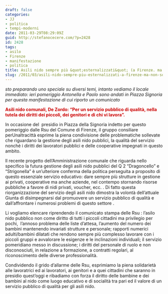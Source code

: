 ```yaml
---
draft: false
categories:
- JJ
- politica
- tempi-moderni
date: 2011-03-29T08:29:09Z
guid: http://stefanocecere.com/?p=2428
id: 2428
tags:
- asilo
- Firenze
- manifestazione
- politica
title: Asili nido sempre più &quot;esternalizzati&quot; (a Firenze. ma non solo)
slug: /2011/03/asili-nido-sempre-piu-esternalizzati-a-firenze-ma-non-solo/
---
```


_sto preparando uno speciale su diversi temi, intanto vediamo il locale immediato: ieri pomeriggio Antonella e Paolo sono andati in Piazza Signoria per questa manifestazione di cui riporto un comunicato_

<span style="color: #cc0000"><strong>Asili nido comunali, De Zordo: “Per un servizio pubblico di qualità, nella tutela dei diritti dei piccoli, dei genitori e di chi vi lavora”.</strong></span>

 <span style="color: #cc0000"></span>

In occasione del  presidio in Piazza della Signoria indetto per questo pomeriggio dalle Rsu del Comune di Firenze, il gruppo consiliare perUnaltracittà esprime la piena condivisione delle problematiche sollevate che riguardano la gestione degli asili nido pubblici, la qualità del servizio nonché i diritti dei lavoratori pubblici e delle cooperative impegnati in questo ambito.

Il recente progetto dell’Amministrazione comunale che riguarda nello specifico la futura gestione degli asili nido pubblici del Q 2 “Dragoncello” e “Strigonella” è un’ulteriore conferma della politica perseguita a proposito di questo essenziale servizio educativo: dare sempre più strutture in gestione ai privati, cooperative ma anche aziende, nel contempo stornando risorse pubbliche a favore di nidi privati, voucher, ecc. . Di fatto questa riorganizzazione del servizio degli asili nido dimostra la volontà dell’attuale Giunta di disimpegnarsi dal promuovere un servizio pubblico di qualità e dall’affrontare i numerosi problemi di questo settore .

Li vogliamo elencare riprendendo il comunicato stampa delle Rsu : l’asilo nido pubblico non come diritto di tutti i piccoli cittadini ma privilegio per pochi,  l’annoso problema delle liste d’attesa, l’aumento del numero dei bambini mantenendo invariati strutture e personale; rapporti numerici adulti/bambini dilatati che rendono sempre più complesso lavorare con i piccoli gruppi e avvalorare le esigenze e le inclinazioni individuali; il servizio pomeridiano messo in discussione; i diritti del personale di ruolo e non disconosciuti, in relazione a formazione, a contratti regolari, al riconoscimento delle diverse professionalità.

Condividendo il grido d’allarme delle Rsu, esprimiamo la piena solidarietà alle lavoratrici ed ai lavoratori, ai genitori e a quei cittadini che saranno in presidio quest’oggi e ribadiamo con forza il diritto delle bambine e dei bambini al nido come luogo educativo e di socialità tra pari ed il valore di un servizio pubblico di qualità per gli asili nido.